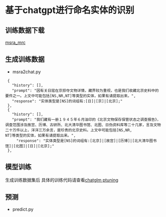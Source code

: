 # 基于chatgpt进行命名实体的识别

## 训练数据下载

[msra_mrc](https://drive.google.com/file/d/1bAoSJfT1IBdpbQWSrZPjQPPbAsDGlN2D/view)

## 生成训练数据

- msra2chat.py
  
```
 {
   "history": [],
   "prompt": "因有关日寇在京掠夺文物详情，藏界较为重视，也是我们收藏北京史料中的要件之一。上文中可能包括[NS,NR,NT]等类型的实体，如果有请提取出来。",
   "response": "实体类型是[NS]的词组有:[日]|[京]|[北京];"
 },
 {
   "history": [],
   "prompt": "我们藏有一册１９４５年６月油印的《北京文物保存保管状态之调查报告》，调查范围涉及故宫、历博、古研所、北大清华图书馆、北图、日伪资料库等二十几家，言及文物二十万件以上，洋洋三万余言，是珍贵的北京史料。上文中可能包括[NS,NR,                     NT]等类型的实体，如果有请提取出来。",
     "response": "实体类型是[NS]的词组有:[北京]|[故宫]|[历博]|[北大清华图书馆]|[北图]|[日]|[北京];"
 },

```

## 模型训练

生成训练数据集后 具体的训练代码请查看[chatglm ptuning](https://github.com/THUDM/ChatGLM2-6B/tree/main/ptuning)

## 预测

- predict.py
